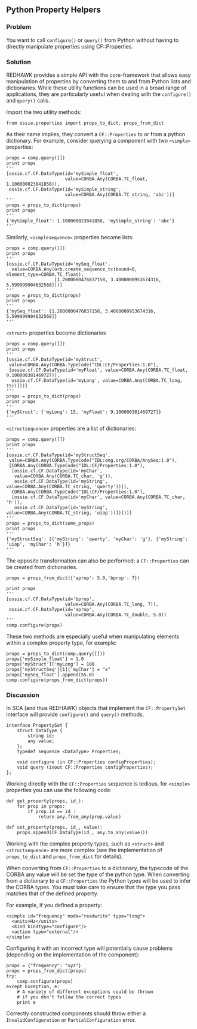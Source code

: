 Python Property Helpers
-----------------------

### Problem

You want to call `configure()` or `query()` from Python without having
to directly manipulate properties using CF::Properties.

### Solution

REDHAWK provides a simple API with the core-framework that allows easy
manipulation of properties by converting them to and from Python lists
and dictionaries. While these utility functions can be used in a broad
range of applications, they are particularly useful when dealing with
the `configure()` and `query()` calls.

Import the two utility methods:

~~~~ {.python .numberLines}
from ossie.properties import props_to_dict, props_from_dict
~~~~

As their name implies, they convert a `CF::Properties` to or from a
python dictionary. For example, consider querying a component with two
`<simple>` properties:

~~~~ {.python .numberLines}
props = comp.query([])
print props
'''
[ossie.cf.CF.DataType(id='mySimple_float',
                      value=CORBA.Any(CORBA.TC_float, 1.100000023841858)),
 ossie.cf.CF.DataType(id='mySimple_string',
                      value=CORBA.Any(CORBA.TC_string, 'abc'))]
'''
props = props_to_dict(props)
print props
'''
{'mySimple_float': 1.100000023841858, 'mySimple_string': 'abc'}
'''
~~~~

Similarly, `<simplesequence>` properties become lists:

~~~~ {.python .numberLines}
props = comp.query([])
print props
'''
[ossie.cf.CF.DataType(id='mySeq_float',
  value=CORBA.Any(orb.create_sequence_tc(bound=0, element_type=CORBA.TC_float),
                  [1.2000000476837158, 3.4000000953674316, 5.599999904632568]))]
'''
props = props_to_dict(props)
print props
'''
{'mySeq_float': [1.2000000476837158, 3.4000000953674316, 5.599999904632568]}
'''
~~~~

`<struct>` properties become dictionaries

~~~~ {.python .numberLines}
props = comp.query([])
print props
'''
[ossie.cf.CF.DataType(id='myStruct',
 value=CORBA.Any(CORBA.TypeCode("IDL:CF/Properties:1.0"),
 [ossie.cf.CF.DataType(id='myFloat', value=CORBA.Any(CORBA.TC_float, 9.100000381469727)),
  ossie.cf.CF.DataType(id='myLong', value=CORBA.Any(CORBA.TC_long, 15))]))]
'''
props = props_to_dict(props)
print props
'''
{'myStruct': {'myLong': 15, 'myFloat': 9.100000381469727}}
'''
~~~~

`<structsequence>` properties are a list of dictionaries:

~~~~ {.python .numberLines}
props = comp.query([])
print props
'''
[ossie.cf.CF.DataType(id='myStructSeq',
 value=CORBA.Any(CORBA.TypeCode("IDL:omg.org/CORBA/AnySeq:1.0"),
 [CORBA.Any(CORBA.TypeCode("IDL:CF/Properties:1.0"),
  [ossie.cf.CF.DataType(id='myChar',
   value=CORBA.Any(CORBA.TC_char, 'g')),
   ossie.cf.CF.DataType(id='myString', value=CORBA.Any(CORBA.TC_string, 'qwerty'))]),
  CORBA.Any(CORBA.TypeCode("IDL:CF/Properties:1.0"),
  [ossie.cf.CF.DataType(id='myChar', value=CORBA.Any(CORBA.TC_char, 'h')),
   ossie.cf.CF.DataType(id='myString', value=CORBA.Any(CORBA.TC_string, 'uiop'))])]))]
'''
props = props_to_dict(some_props)
print props
'''
{'myStructSeq': [{'myString': 'qwerty', 'myChar': 'g'}, {'myString': 'uiop', 'myChar': 'h'}]}
'''
~~~~

The opposite transformation can also be performed; a `CF::Properties`
can be created from dictionaries.

~~~~ {.python .numberLines}
props = props_from_dict({'aprop': 5.0,'bprop': 7})

print props
'''
[ossie.cf.CF.DataType(id='bprop',
                      value=CORBA.Any(CORBA.TC_long, 7)),
 ossie.cf.CF.DataType(id='aprop',
                      value=CORBA.Any(CORBA.TC_double, 5.0))
'''
comp.configure(props)
~~~~

These two methods are especially useful when manipulating elements
within a complex property type, for example:

~~~~ {.python .numberLines}
props = props_to_dict(comp.query([]))
props['mySimple_float'] = 1.0
props['myStruct']['myLong'] = 100
props['myStructSeq'][1]['myChar'] = "x"
props['mySeq_float'].append(55.0)
comp.configure(props_from_dict(props))
~~~~

### Discussion

In SCA (and thus REDHAWK) objects that implement the `CF::PropertySet`
interface will provide `configure()` and `query()` methods.

~~~~ {.idl}
interface PropertySet {
    struct DataType {
        string id;
        any value;
    };
    typedef sequence <DataType> Properties;

    void configure (in CF::Properties configProperties);
    void query (inout CF::Properties configProperties);
};
~~~~

Working directly with the `CF::Properties` sequence is tedious, for
`<simple>` properties you can use the following code:

~~~~ {.python .numberLines}
def get_property(props, id_):
    for prop in props:
        if prop.id == id_:
            return any.from_any(prop.value)

def set_property(props, id_, value):
    props.append(CF.DataType(id_, any.to_any(value)))
~~~~

Working with the complex property types, such as `<struct>` and
`<structsequence>` are more complex (see the implementation of
`props_to_dict` and `props_from_dict` for details).

When converting from `CF::Properties` to a dictionary, the typecode of
the CORBA any value will be set the type of the python type. When
converting from a dictionary to a `CF::Properties` the Python types will
be used to infer the CORBA types. You must take care to ensure that the
type you pass matches that of the defined property.

For example, if you defined a property:

~~~~ {.XML}
<simple id="frequency" mode="readwrite" type="long">
  <units>Hz</units>
  <kind kindtype="configure"/>
  <action type="external"/>
</simple>
~~~~

Configuring it with an incorrect type will potentially cause problems
(depending on the implementation of the component):

~~~~ {.python .numberLines}
props = {"frequency": "xyz"}
props = props_from_dict(props)
try:
    comp.configure(props)
except Exception, e:
    # A variety of different exceptions could be thrown
    # if you don't follow the correct types
    print e
~~~~

Correctly constructed components should throw either a
`InvalidConfiguration` or `PartialConfiguration` error.
